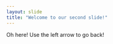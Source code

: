```yaml
---
layout: slide
title: "Welcome to our second slide!"
---
```

Oh here!
Use the left arrow to go back!
